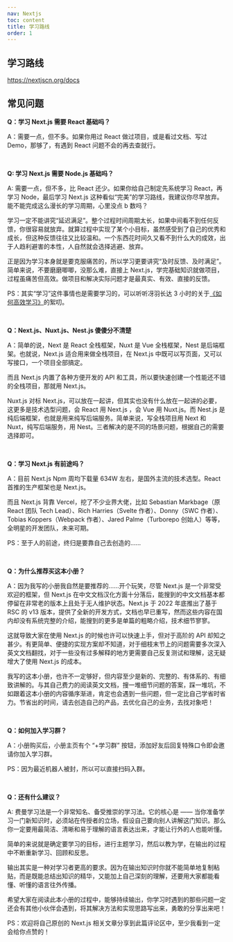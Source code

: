 ```yaml
---
nav: Nextjs
toc: content
title: 学习路线
order: 1
---
```


## 学习路线

https://nextjscn.org/docs


## 常见问题

**Q：学习 Next.js 需要 React 基础吗？**

A：需要一点，但不多。如果你用过 React 做过项目，或是看过文档、写过 Demo，那够了，有遇到 React 问题不会的再去查就行。

<br/>

**Q: 学习 Next.js 需要 Node.js 基础吗？**

A: 需要一点，但不多，比 React 还少。如果你给自己制定先系统学习 React，再学习 Node，最后学习 Next.js 这种看似“完美”的学习路线，我建议你尽早放弃。能不能完成这么漫长的学习周期，心里没点 b 数吗？

学习一定不能讲究“延迟满足”。整个过程时间周期太长，如果中间看不到任何反馈，你很容易就放弃。就算过程中实现了某个小目标，虽然感受到了自己的优秀和成长，但这种反馈往往又比较温和。一个东西花时间久又看不到什么大的成效，出于人趋利避害的本性，人自然就会选择逃避、放弃。

正是因为学习本身就是要克服痛苦的，所以学习更要讲究“及时反馈、及时满足”。 简单来说，不要磨磨唧唧，没那么难，直接上 Next.js，学完基础知识就做项目，过程虽痛苦但高效。做项目和解决实际问题才是最真实、有效、直接的反馈。

PS：其实“学习”这件事情也是需要学习的，可以听听冴羽长达 3 小时的关于[《如何高效学习》](https://www.yuque.com/yayu/blog/grow#TdtOC)的絮叨。

<br/>

**Q：Next.js、Nuxt.js、Nest.js 傻傻分不清楚**

A：简单的说，Next 是 React 全栈框架，Nuxt 是 Vue 全栈框架，Nest 是后端框架。也就说，Next.js 适合用来做全栈项目，在 Next.js 中既可以写页面，又可以写接口，一个项目全部搞定。

而且 Next.js 内置了各种方便开发的 API 和工具，所以要快速创建一个性能还不错的全栈项目，那就用 Next.js。

Nuxt.js 对标 Next.js，可以放在一起讲，但其实也没有什么放在一起讲的必要，这更多是技术选型问题，会 React 用 Next.js ，会 Vue 用 Nuxt.js。而 Nest.js 是纯后端框架，也就是用来纯写后端服务。简单来说，写全栈项目用 Next 和 Nuxt，纯写后端服务，用 Nest。三者解决的是不同的场景问题，根据自己的需要选择即可。

<br/>

**Q：学习 Next.js 有前途吗？**

A：目前 Next.js Npm 周均下载量 634W 左右，是国外主流的技术选型。React 首推的生产框架也是 Next.js。

而且 Next.js 背靠 Vercel，挖了不少业界大佬，比如 Sebastian Markbage（原 React 团队 Tech Lead）、Rich Harries（Svelte 作者）、Donny（SWC 作者）、Tobias Koppers（Webpack 作者）、Jared Palme（Turborepo 创始人）等等，全明星的开发团队，未来可期。

PS：至于人的前途，终归是要靠自己去创造的……

<br/>

**Q：为什么推荐买这本小册？**

A：因为我写的小册我自然是要推荐的……开个玩笑，尽管 Next.js 是一个非常受欢迎的框架，但 Next.js 在中文文档汉化方面十分落后，能搜到的中文文档基本都停留在非常老的版本上且处于无人维护状态。Next.js 于 2022 年底推出了基于 RSC 的 v13 版本，提供了全新的开发方式，文档也早已重写，然而这些内容在国内却没有系统完整的介绍，能搜到的更多是单篇的粗略介绍，技术细节寥寥。

这就导致大家在使用 Next.js 的时候也许可以快速上手，但对于高阶的 API 却知之甚少。有更简单、便捷的实现方案却不知道，对于细枝末节上的问题需要多次深入英文文档翻找，对于一些没有过多解释的地方更需要自己反复测试和理解，这无疑增大了使用 Next.js 的成本。

我写的这本小册，也许不一定够好，但内容至少是新的、完整的、有体系的、有细致讲解的。与其自己费力的阅读英文文档，搜一堆细节问题的答案，踩一堆坑，不如跟着这本小册的内容循序渐进，肯定也会遇到一些问题，但一定比自己学省时省力。节省出的时间，请去创造自己的产品，去优化自己的业务，去找对象吧！

<br/>

**Q：如何加入学习群？**

A：小册购买后，小册主页有个 “+学习群” 按钮，添加好友后回复特殊口令即会邀请你加入学习群。

PS：因为最近机器人被封，所以可以直接扫码入群。

<br/>

**Q：还有什么建议？**

A: 费曼学习法是一个非常知名、备受推崇的学习法。它的核心是 —— 当你准备学习一门新知识时，必须站在传授者的立场，假设自己要向别人讲解这门知识。那么你一定要用最简洁、清晰和易于理解的语言表达出来，才能让行外的人也能听懂。

简单的来说就是确定要学习的目标，进行主题学习，然后以教为学，在输出的过程中不断重新学习、回顾和反思。

输出其实是一种对学习者更高的要求。因为在输出知识时你就不能简单地复制粘贴，而是既能总结出知识的精华，又能加上自己深刻的理解，还要用大家都能看懂、听懂的语言往外传播。

希望大家在阅读此本小册的过程中，能够持续输出，你学习时遇到的那些问题一定还会有其他小伙伴会遇到，将其解决方法和实现思路写出来，勇敢的分享出来吧！

PS：欢迎将自己原创的 Next.js 相关文章分享到此篇评论区中，至少我看到一定会给你点赞的！
